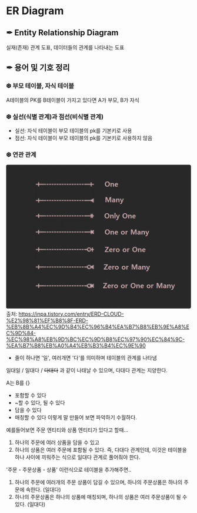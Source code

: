 # ER Diagram

## ✒︎ Entity Relationship Diagram
실재(존재) 관계 도표, 데이터들의 관계를 나타내는 도표


## ✒︎ 용어 및 기호 정리

### ❆ 부모 테이블, 자식 테이블
A테이블의 PK를 B테이블이 가지고 있다면 A가 부모, B가 자식 


### ❆ 실선(식별 관계)과 점선(비식별 관계)
- 실선: 자식 테이블이 부모 테이블의 pk를 기본키로 사용
- 점선: 자식 테이블이 부모 테이블의 pk를 기본키로 사용하지 않음


### ❆ 연관 관계

![erd관계](/img/Database/erd관계.png)
출처:
https://inpa.tistory.com/entry/ERD-CLOUD-%E2%98%81%EF%B8%8F-ERD-%EB%8B%A4%EC%9D%B4%EC%96%B4%EA%B7%B8%EB%9E%A8%EC%9D%84-%EC%98%A8%EB%9D%BC%EC%9D%B8%EC%97%90%EC%84%9C-%EA%B7%B8%EB%A0%A4%EB%B3%B4%EC%9E%90

- 줄이 하나면 '일', 여러개면 '다'를 의미하며 테이블의 관계를 나타냄
  
일대일 / 일대다 / ~~다대다~~ 과 같이 나태날 수 있으며, 다대다 관계는 지양한다.
  
A는 B를 {}
- 포함할 수 있다
- ~할 수 있다, 될 수 있다
- 담을 수 있다
- 매칭할 수 있다
이렇게 말 만들어 보면 파악하기 수월하다.
  

예를들어보면 주문 엔티티와 상품 엔티티가 있다고 할때... 
1. 하나의 주문에 여러 상품을 담을 수 있고
2. 하나의 상품은 여러 주문에 포함될 수 있다.
즉, 다대다 관계인데, 이것은 테이블을 하나 사이에 끼워주는 식으로 일대다 관계로 풀어줘야 한다.

'주문 - 주문상품 - 상품' 이런식으로 테이블을 추가해주면..
1. 하나의 주문에 여러개의 주문 상품이 담길 수 있으며, 하나의 주문상품은 하나의 주문에 속한다. (일대다)
2. 하나의 주문상품은 하나의 상품에 매칭되며, 하나의 상품은 여러 주문상품이 될 수 있다. (일대다)


